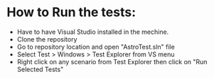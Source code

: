 # How to Run the tests:
- Have to have Visual Studio installed in the mechine.
- Clone the repository 
- Go to repository location and open "AstroTest.sln" file
- Select Test > Windows > Test Explorer from VS menu
- Right click on any scenario from Test Explorer then click on "Run Selected Tests"
